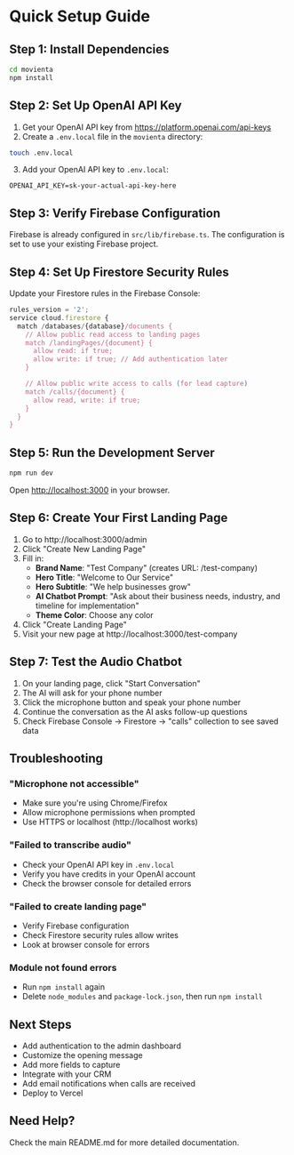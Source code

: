 # Quick Setup Guide

## Step 1: Install Dependencies

```bash
cd movienta
npm install
```

## Step 2: Set Up OpenAI API Key

1. Get your OpenAI API key from https://platform.openai.com/api-keys
2. Create a `.env.local` file in the `movienta` directory:

```bash
touch .env.local
```

3. Add your OpenAI API key to `.env.local`:

```env
OPENAI_API_KEY=sk-your-actual-api-key-here
```

## Step 3: Verify Firebase Configuration

Firebase is already configured in `src/lib/firebase.ts`. The configuration is set to use your existing Firebase project.

## Step 4: Set Up Firestore Security Rules

Update your Firestore rules in the Firebase Console:

```javascript
rules_version = '2';
service cloud.firestore {
  match /databases/{database}/documents {
    // Allow public read access to landing pages
    match /landingPages/{document} {
      allow read: if true;
      allow write: if true; // Add authentication later
    }

    // Allow public write access to calls (for lead capture)
    match /calls/{document} {
      allow read, write: if true;
    }
  }
}
```

## Step 5: Run the Development Server

```bash
npm run dev
```

Open [http://localhost:3000](http://localhost:3000) in your browser.

## Step 6: Create Your First Landing Page

1. Go to http://localhost:3000/admin
2. Click "Create New Landing Page"
3. Fill in:
   - **Brand Name**: "Test Company" (creates URL: /test-company)
   - **Hero Title**: "Welcome to Our Service"
   - **Hero Subtitle**: "We help businesses grow"
   - **AI Chatbot Prompt**: "Ask about their business needs, industry, and timeline for implementation"
   - **Theme Color**: Choose any color
4. Click "Create Landing Page"
5. Visit your new page at http://localhost:3000/test-company

## Step 7: Test the Audio Chatbot

1. On your landing page, click "Start Conversation"
2. The AI will ask for your phone number
3. Click the microphone button and speak your phone number
4. Continue the conversation as the AI asks follow-up questions
5. Check Firebase Console → Firestore → "calls" collection to see saved data

## Troubleshooting

### "Microphone not accessible"

- Make sure you're using Chrome/Firefox
- Allow microphone permissions when prompted
- Use HTTPS or localhost (http://localhost works)

### "Failed to transcribe audio"

- Check your OpenAI API key in `.env.local`
- Verify you have credits in your OpenAI account
- Check the browser console for detailed errors

### "Failed to create landing page"

- Verify Firebase configuration
- Check Firestore security rules allow writes
- Look at browser console for errors

### Module not found errors

- Run `npm install` again
- Delete `node_modules` and `package-lock.json`, then run `npm install`

## Next Steps

- Add authentication to the admin dashboard
- Customize the opening message
- Add more fields to capture
- Integrate with your CRM
- Add email notifications when calls are received
- Deploy to Vercel

## Need Help?

Check the main README.md for more detailed documentation.
